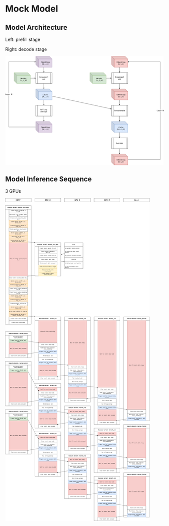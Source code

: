 # Mock Model



## Model Architecture

Left: prefill stage

Right: decode stage

![](mock-model.drawio.png)

## Model Inference Sequence

3 GPUs

![](mock-model-sequence-diagram.drawio.png)
